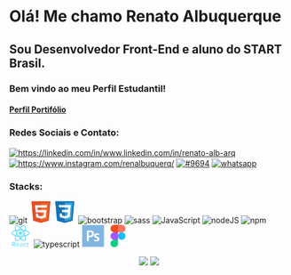 <h1 aling="center">Olá! Me chamo Renato Albuquerque</h1>

<h2 aling="center">Sou Desenvolvedor Front-End e aluno do START Brasil. </h2>  
<h3 align="left">Bem vindo ao meu Perfil Estudantil!</h3>
<h4 lign="left"><a href="https://github.com/RenatoAlbuquerqueDev" target="_blank">Perfil Portifólio</a></h4>

<h3 align="left">Redes Sociais e Contato:</h3>
<p align="left">
<a href="https://www.linkedin.com/in/renato-albuquerque-dev" target="_blank"><img align="center" src="https://raw.githubusercontent.com/rahuldkjain/github-profile-readme-generator/master/src/images/icons/Social/linked-in-alt.svg" alt="https://linkedin.com/in/www.linkedin.com/in/renato-alb-arq" height="30" width="40" /></a>
<a href="https://www.instagram.com/renalbuquerq/" target="blank"><img align="center" src="https://raw.githubusercontent.com/rahuldkjain/github-profile-readme-generator/master/src/images/icons/Social/instagram.svg" alt="https://www.instagram.com/renalbuquerq/" height="30" width="40" /></a>
<a href="https://discord.gg/#9694" target="blank"><img align="center" src="https://raw.githubusercontent.com/rahuldkjain/github-profile-readme-generator/master/src/images/icons/Social/discord.svg" alt="#9694" height="30" width="40" /></a>
<a href="https://wa.me/5581985593056" target="blank"><img align="center" src="https://i2.wp.com/www.multarte.com.br/wp-content/uploads/2018/11/logo-whatsapp-png.png?resize=696%2C696&ssl=1" alt="whatsapp" height="35" width="35" /></a>
  
</p>

<h3 align="left">Stacks:</h3>
<p align="left">
  <img alt="git" width="40" height="40" src="https://www.vectorlogo.zone/logos/git-scm/git-scm-icon.svg">
  <img alt="html5" height="40" width="40" src="https://raw.githubusercontent.com/devicons/devicon/master/icons/html5/html5-original.svg">
  <img alt="css3" height="40" width="40" src="https://raw.githubusercontent.com/devicons/devicon/master/icons/css3/css3-original.svg">
  <img alt="bootstrap" height="45" width="45" src="https://img.icons8.com/color/48/000000/bootstrap.png"/>
  <img alt="sass" height="40" width="40" src="https://cdn.jsdelivr.net/gh/devicons/devicon/icons/sass/sass-original.svg">
  <img alt="JavaScript" height="40 width="40" src="https://upload.wikimedia.org/wikipedia/commons/9/99/Unofficial_JavaScript_logo_2.svg">
  <img alt="nodeJS" height="40" width="40" src="https://cdn.jsdelivr.net/gh/devicons/devicon/icons/nodejs/nodejs-original.svg">
  <img alt="npm" heigh="40" width="40" src="https://cdn.jsdelivr.net/gh/devicons/devicon/icons/npm/npm-original-wordmark.svg">
  <img alt="react" width="40" height="40" src="https://raw.githubusercontent.com/devicons/devicon/master/icons/react/react-original-wordmark.svg">
  <img alt="typescript" height="40" width="40" src="https://upload.wikimedia.org/wikipedia/commons/4/4c/Typescript_logo_2020.svg"> 
  

  <img alt="photoshop" height="40" width="40" src="https://raw.githubusercontent.com/devicons/devicon/master/icons/photoshop/photoshop-plain.svg">
  <img alt="figma" height="40" width="40" src="https://raw.githubusercontent.com/devicons/devicon/master/icons/figma/figma-original.svg">
                                                                                                                                        
</p>
                                                                                                                                        


             



  <p align="center">
  <img height="160em" src="https://github-readme-stats.vercel.app/api/top-langs/?username=RenatoAlbuquerque&layout=compact&langs_count=7&theme=midnight-purple"/>
  <img height="160em" src="https://github-readme-stats.vercel.app/api?username=RenatoAlbuquerque&show_icons=true&theme=midnight-purple&include_all_commits=true&count_private=true"/>
  </p>




